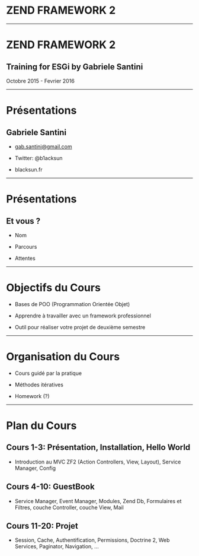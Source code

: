 # ZEND FRAMEWORK 2

---

# ZEND FRAMEWORK 2

## Training for ESGi by Gabriele Santini


Octobre 2015 - Fevrier 2016

---

# Présentations

## Gabriele Santini

- gab.santini@gmail.com

- Twitter: @b1acksun

- blacksun.fr

---

# Présentations

## Et vous ?

- Nom

- Parcours

- Attentes 

---

# Objectifs du Cours

- Bases de POO (Programmation Orientée Objet) 

- Apprendre à travailler avec un framework professionnel 

- Outil pour réaliser votre projet de deuxième semestre

---

# Organisation du Cours

- Cours guidé par la pratique

- Méthodes itératives

- Homework (?)

--- 

# Plan du Cours

## Cours 1-3: Présentation, Installation, Hello World

- Introduction au MVC ZF2 (Action Controllers, View, Layout), Service Manager, Config

## Cours 4-10: GuestBook

- Service Manager, Event Manager, Modules, Zend Db, Formulaires et Filtres, couche Controller, couche View, Mail

## Cours 11-20: Projet

- Session, Cache, Authentification, Permissions, Doctrine 2, Web Services, Paginator, Navigation, ...
